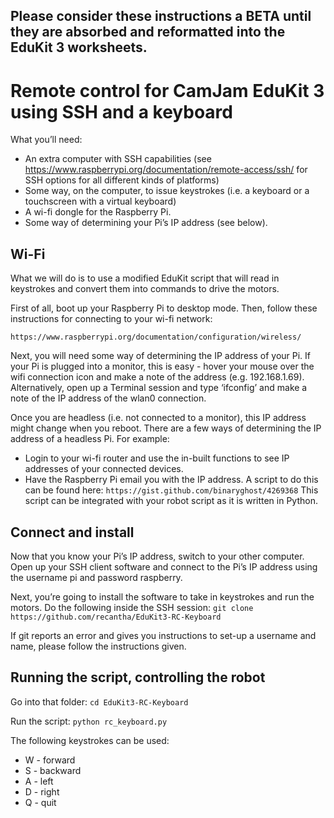 ## Please consider these instructions a BETA until they are absorbed and reformatted into the EduKit 3 worksheets.

# Remote control for CamJam EduKit 3 using SSH and a keyboard

What you’ll need:
* An extra computer with SSH capabilities (see https://www.raspberrypi.org/documentation/remote-access/ssh/ for SSH options for all different kinds of platforms)
* Some way, on the computer, to issue keystrokes (i.e. a keyboard or a touchscreen with a virtual keyboard)
* A wi-fi dongle for the Raspberry Pi.
* Some way of determining your Pi’s IP address (see below).

## Wi-Fi
What we will do is to use a modified EduKit script that will read in keystrokes and convert them into commands to drive the motors.

First of all, boot up your Raspberry Pi to desktop mode. Then, follow these instructions for connecting to your wi-fi network:

`https://www.raspberrypi.org/documentation/configuration/wireless/`

Next, you will need some way of determining the IP address of your Pi. If your Pi is plugged into a monitor, this is easy - hover your mouse over the wifi connection icon and make a note of the address (e.g. 192.168.1.69).
Alternatively, open up a Terminal session and type ‘ifconfig’ and make a note of the IP address of the wlan0 connection.

Once you are headless (i.e. not connected to a monitor), this IP address might change when you reboot. There are a few ways of determining the IP address of a headless Pi. For example:
* Login to your wi-fi router and use the in-built functions to see IP addresses of your connected devices.
* Have the Raspberry Pi email you with the IP address. A script to do this can be found here: `https://gist.github.com/binaryghost/4269368` This script can be integrated with your robot script as it is written in Python.

## Connect and install
Now that you know your Pi’s IP address, switch to your other computer.
Open up your SSH client software and connect to the Pi’s IP address using the username pi and password raspberry.

Next, you’re going to install the software to take in keystrokes and run the motors.
Do the following inside the SSH session:
`git clone https://github.com/recantha/EduKit3-RC-Keyboard`

If git reports an error and gives you instructions to set-up a username and name, please follow the instructions given.

## Running the script, controlling the robot
Go into that folder:
`cd EduKit3-RC-Keyboard`

Run the script:
`python rc_keyboard.py`

The following keystrokes can be used:
* W - forward
* S - backward
* A - left
* D - right
* Q - quit
 
